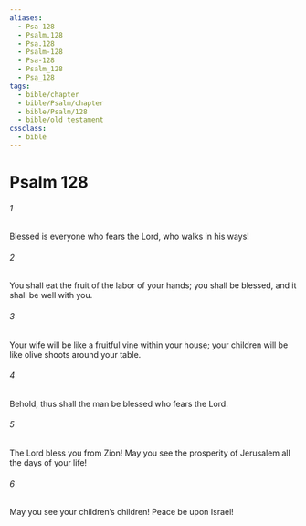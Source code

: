 ```yaml
---
aliases:
  - Psa 128
  - Psalm.128
  - Psa.128
  - Psalm-128
  - Psa-128
  - Psalm_128
  - Psa_128
tags:
  - bible/chapter
  - bible/Psalm/chapter
  - bible/Psalm/128
  - bible/old testament
cssclass:
  - bible
---
```


# Psalm 128

###### 1
Blessed is everyone who fears the Lord, who walks in his ways!
###### 2
You shall eat the fruit of the labor of your hands; you shall be blessed, and it shall be well with you.
###### 3
Your wife will be like a fruitful vine within your house; your children will be like olive shoots around your table.
###### 4
Behold, thus shall the man be blessed who fears the Lord.
###### 5
The Lord bless you from Zion! May you see the prosperity of Jerusalem all the days of your life!
###### 6
May you see your children’s children!   Peace be upon Israel!


